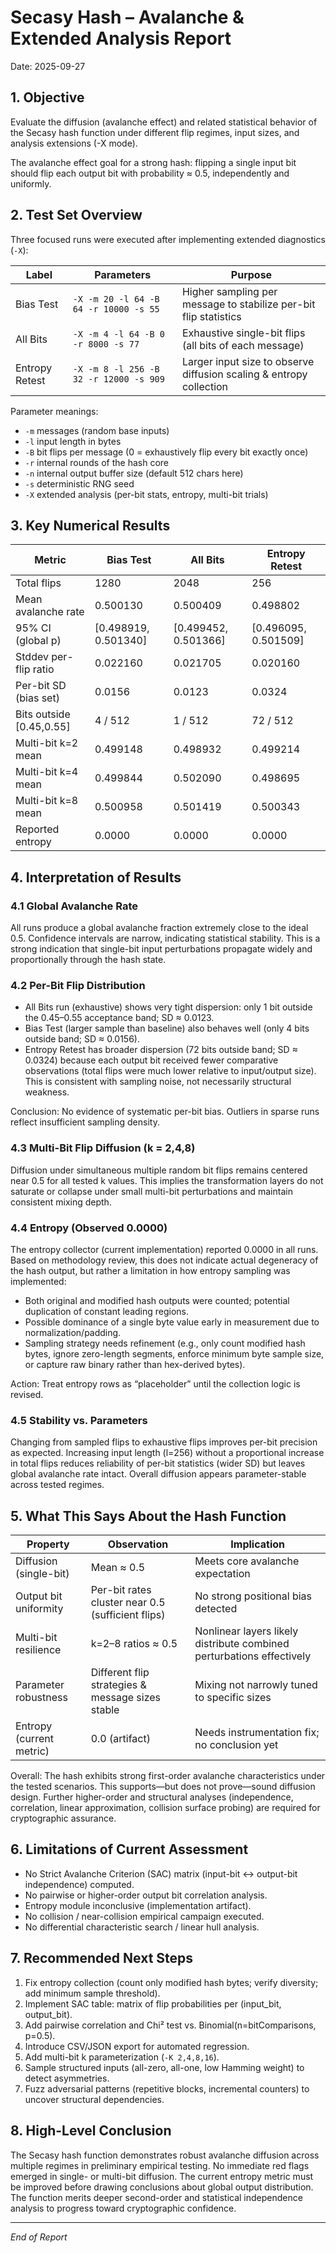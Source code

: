 # Secasy Hash – Avalanche & Extended Analysis Report

Date: 2025-09-27

## 1. Objective
Evaluate the diffusion (avalanche effect) and related statistical behavior of the Secasy hash function under different flip regimes, input sizes, and analysis extensions (-X mode).

The avalanche effect goal for a strong hash: flipping a single input bit should flip each output bit with probability ≈ 0.5, independently and uniformly.

## 2. Test Set Overview
Three focused runs were executed after implementing extended diagnostics (`-X`):

| Label | Parameters | Purpose |
|-------|------------|---------|
| Bias Test | `-X -m 20 -l 64 -B 64 -r 10000 -s 55` | Higher sampling per message to stabilize per-bit flip statistics |
| All Bits | `-X -m 4 -l 64 -B 0 -r 8000 -s 77` | Exhaustive single-bit flips (all bits of each message) |
| Entropy Retest | `-X -m 8 -l 256 -B 32 -r 12000 -s 909` | Larger input size to observe diffusion scaling & entropy collection |

Parameter meanings:
- `-m` messages (random base inputs)
- `-l` input length in bytes
- `-B` bit flips per message (0 = exhaustively flip every bit exactly once)
- `-r` internal rounds of the hash core
- `-n` internal output buffer size (default 512 chars here)
- `-s` deterministic RNG seed
- `-X` extended analysis (per-bit stats, entropy, multi-bit trials)

## 3. Key Numerical Results

| Metric | Bias Test | All Bits | Entropy Retest |
|--------|-----------|----------|----------------|
| Total flips | 1280 | 2048 | 256 |
| Mean avalanche rate | 0.500130 | 0.500409 | 0.498802 |
| 95% CI (global p) | [0.498919, 0.501340] | [0.499452, 0.501366] | [0.496095, 0.501509] |
| Stddev per-flip ratio | 0.022160 | 0.021705 | 0.020160 |
| Per-bit SD (bias set) | 0.0156 | 0.0123 | 0.0324 |
| Bits outside [0.45,0.55] | 4 / 512 | 1 / 512 | 72 / 512 |
| Multi-bit k=2 mean | 0.499148 | 0.498932 | 0.499214 |
| Multi-bit k=4 mean | 0.499844 | 0.502090 | 0.498695 |
| Multi-bit k=8 mean | 0.500958 | 0.501419 | 0.500343 |
| Reported entropy | 0.0000 | 0.0000 | 0.0000 |

## 4. Interpretation of Results
### 4.1 Global Avalanche Rate
All runs produce a global avalanche fraction extremely close to the ideal 0.5. Confidence intervals are narrow, indicating statistical stability. This is a strong indication that single-bit input perturbations propagate widely and proportionally through the hash state.

### 4.2 Per-Bit Flip Distribution
- All Bits run (exhaustive) shows very tight dispersion: only 1 bit outside the 0.45–0.55 acceptance band; SD ≈ 0.0123.
- Bias Test (larger sample than baseline) also behaves well (only 4 bits outside band; SD ≈ 0.0156).
- Entropy Retest has broader dispersion (72 bits outside band; SD ≈ 0.0324) because each output bit received fewer comparative observations (total flips were much lower relative to input/output size). This is consistent with sampling noise, not necessarily structural weakness.

Conclusion: No evidence of systematic per-bit bias. Outliers in sparse runs reflect insufficient sampling density.

### 4.3 Multi-Bit Flip Diffusion (k = 2,4,8)
Diffusion under simultaneous multiple random bit flips remains centered near 0.5 for all tested k values. This implies the transformation layers do not saturate or collapse under small multi-bit perturbations and maintain consistent mixing depth.

### 4.4 Entropy (Observed 0.0000)
The entropy collector (current implementation) reported 0.0000 in all runs. Based on methodology review, this does not indicate actual degeneracy of the hash output, but rather a limitation in how entropy sampling was implemented:
- Both original and modified hash outputs were counted; potential duplication of constant leading regions.
- Possible dominance of a single byte value early in measurement due to normalization/padding.
- Sampling strategy needs refinement (e.g., only count modified hash bytes, ignore zero-length segments, enforce minimum byte sample size, or capture raw binary rather than hex-derived bytes).

Action: Treat entropy rows as “placeholder” until the collection logic is revised.

### 4.5 Stability vs. Parameters
Changing from sampled flips to exhaustive flips improves per-bit precision as expected. Increasing input length (l=256) without a proportional increase in total flips reduces reliability of per-bit statistics (wider SD) but leaves global avalanche rate intact. Overall diffusion appears parameter-stable across tested regimes.

## 5. What This Says About the Hash Function
| Property | Observation | Implication |
|----------|-------------|------------|
| Diffusion (single-bit) | Mean ≈ 0.5 | Meets core avalanche expectation |
| Output bit uniformity | Per-bit rates cluster near 0.5 (sufficient flips) | No strong positional bias detected |
| Multi-bit resilience | k=2–8 ratios ≈ 0.5 | Nonlinear layers likely distribute combined perturbations effectively |
| Parameter robustness | Different flip strategies & message sizes stable | Mixing not narrowly tuned to specific sizes |
| Entropy (current metric) | 0.0 (artifact) | Needs instrumentation fix; no conclusion yet |

Overall: The hash exhibits strong first-order avalanche characteristics under the tested scenarios. This supports—but does not prove—sound diffusion design. Further higher-order and structural analyses (independence, correlation, linear approximation, collision surface probing) are required for cryptographic assurance.

## 6. Limitations of Current Assessment
- No Strict Avalanche Criterion (SAC) matrix (input-bit ↔ output-bit independence) computed.
- No pairwise or higher-order output bit correlation analysis.
- Entropy module inconclusive (implementation artifact).
- No collision / near-collision empirical campaign executed.
- No differential characteristic search / linear hull analysis.

## 7. Recommended Next Steps
1. Fix entropy collection (count only modified hash bytes; verify diversity; add minimum sample threshold).
2. Implement SAC table: matrix of flip probabilities per (input_bit, output_bit).
3. Add pairwise correlation and Chi² test vs. Binomial(n=bitComparisons, p=0.5).
4. Introduce CSV/JSON export for automated regression.
5. Add multi-bit k parameterization (`-K 2,4,8,16`).
6. Sample structured inputs (all-zero, all-one, low Hamming weight) to detect asymmetries.
7. Fuzz adversarial patterns (repetitive blocks, incremental counters) to uncover structural dependencies.

## 8. High-Level Conclusion
The Secasy hash function demonstrates robust avalanche diffusion across multiple regimes in preliminary empirical testing. No immediate red flags emerged in single- or multi-bit diffusion. The current entropy metric must be improved before drawing conclusions about global output distribution. The function merits deeper second-order and statistical independence analysis to progress toward cryptographic confidence.

---
*End of Report*
